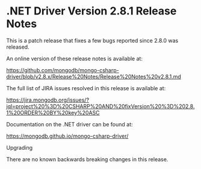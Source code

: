 # .NET Driver Version 2.8.1 Release Notes

This is a patch release that fixes a few bugs reported since 2.8.0 was released.

An online version of these release notes is available at:

https://github.com/mongodb/mongo-csharp-driver/blob/v2.8.x/Release%20Notes/Release%20Notes%20v2.8.1.md

The full list of JIRA issues resolved in this release is available at:

https://jira.mongodb.org/issues/?jql=project%20%3D%20CSHARP%20AND%20fixVersion%20%3D%202.8.1%20ORDER%20BY%20key%20ASC

Documentation on the .NET driver can be found at:

https://mongodb.github.io/mongo-csharp-driver/

Upgrading

There are no known backwards breaking changes in this release.
